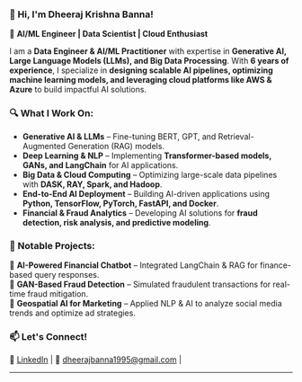 ### **👋 Hi, I'm Dheeraj Krishna Banna!**  
🚀 **AI/ML Engineer | Data Scientist | Cloud Enthusiast**  

I am a **Data Engineer & AI/ML Practitioner** with expertise in **Generative AI, Large Language Models (LLMs), and Big Data Processing**. With **6 years of experience**, I specialize in **designing scalable AI pipelines, optimizing machine learning models, and leveraging cloud platforms like AWS & Azure** to build impactful AI solutions.  

### **🔍 What I Work On:**  
- **Generative AI & LLMs** – Fine-tuning BERT, GPT, and Retrieval-Augmented Generation (RAG) models.  
- **Deep Learning & NLP** – Implementing **Transformer-based models, GANs, and LangChain** for AI applications.  
- **Big Data & Cloud Computing** – Optimizing large-scale data pipelines with **DASK, RAY, Spark, and Hadoop**.  
- **End-to-End AI Deployment** – Building AI-driven applications using **Python, TensorFlow, PyTorch, FastAPI, and Docker**.  
- **Financial & Fraud Analytics** – Developing AI solutions for **fraud detection, risk analysis, and predictive modeling**.  

### **📂 Notable Projects:**  
🔹 **AI-Powered Financial Chatbot** – Integrated LangChain & RAG for finance-based query responses.  
🔹 **GAN-Based Fraud Detection** – Simulated fraudulent transactions for real-time fraud mitigation.  
🔹 **Geospatial AI for Marketing** – Applied NLP & AI to analyze social media trends and optimize ad strategies.  

### **📫 Let's Connect!**  
🔗 [LinkedIn](https://www.linkedin.com/in/dheerajkbanna) | 📧 dheerajbanna1995@gmail.com | 

---
